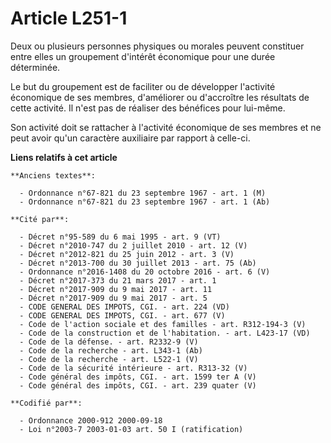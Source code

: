 # Article L251-1

Deux ou plusieurs personnes physiques ou morales peuvent constituer entre elles un groupement d'intérêt économique pour une
durée déterminée.

Le but du groupement est de faciliter ou de développer l'activité économique de ses membres, d'améliorer ou d'accroître les
résultats de cette activité. Il n'est pas de réaliser des bénéfices pour lui-même.

Son activité doit se rattacher à l'activité économique de ses membres et ne peut avoir qu'un caractère auxiliaire par rapport
à celle-ci.

**Liens relatifs à cet article**

	**Anciens textes**:

	  - Ordonnance n°67-821 du 23 septembre 1967 - art. 1 (M)
	  - Ordonnance n°67-821 du 23 septembre 1967 - art. 1 (Ab)

	**Cité par**:

	  - Décret n°95-589 du 6 mai 1995 - art. 9 (VT)
	  - Décret n°2010-747 du 2 juillet 2010 - art. 12 (V)
	  - Décret n°2012-821 du 25 juin 2012 - art. 3 (V)
	  - Décret n°2013-700 du 30 juillet 2013 - art. 75 (Ab)
	  - Ordonnance n°2016-1408 du 20 octobre 2016 - art. 6 (V)
	  - Décret n°2017-373 du 21 mars 2017 - art. 1
	  - Décret n°2017-909 du 9 mai 2017 - art. 11
	  - Décret n°2017-909 du 9 mai 2017 - art. 5
	  - CODE GENERAL DES IMPOTS, CGI. - art. 224 (VD)
	  - CODE GENERAL DES IMPOTS, CGI. - art. 677 (V)
	  - Code de l'action sociale et des familles - art. R312-194-3 (V)
	  - Code de la construction et de l'habitation. - art. L423-17 (VD)
	  - Code de la défense. - art. R2332-9 (V)
	  - Code de la recherche - art. L343-1 (Ab)
	  - Code de la recherche - art. L522-1 (V)
	  - Code de la sécurité intérieure - art. R313-32 (V)
	  - Code général des impôts, CGI. - art. 1599 ter A (V)
	  - Code général des impôts, CGI. - art. 239 quater (V)

	**Codifié par**:

	  - Ordonnance 2000-912 2000-09-18
	  - Loi n°2003-7 2003-01-03 art. 50 I (ratification)
